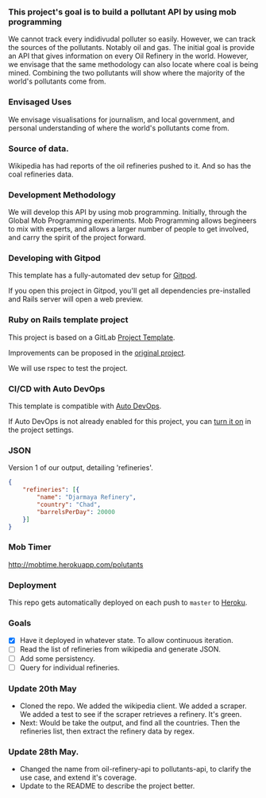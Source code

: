 ### This project's goal is to build a pollutant API by using mob programming

We cannot track every indidivudal polluter so easily. However, we can track the sources of the pollutants. Notably oil and gas. 
The initial goal is provide an API that gives information on every Oil Refinery in the world.
However, we envisage that the same methodology can also locate where coal is being mined.
Combining the two pollutants will show where the majority of the world's pollutants come from.

### Envisaged Uses

We envisage visualisations for journalism, and local government, and personal understanding of where the world's pollutants come from.

### Source of data.

Wikipedia has had reports of the oil refineries pushed to it. And so has the coal refineries data.

### Development Methodology

We will develop this API by using mob programming. Initially, through the Global Mob Programming experiments. 
Mob Programming allows begineers to mix with experts, and allows a larger number of people to get involved, and carry the spirit of the project forward.

### Developing with Gitpod

This template has a fully-automated dev setup for [Gitpod](https://docs.gitlab.com/ee/integration/gitpod.html).

If you open this project in Gitpod, you'll get all dependencies pre-installed and Rails server will open a web preview.

### Ruby on Rails template project

This project is based on a GitLab [Project Template](https://docs.gitlab.com/ee/gitlab-basics/create-project.html).

Improvements can be proposed in the [original project](https://gitlab.com/gitlab-org/project-templates/rails).

We will use rspec to test the project.

### CI/CD with Auto DevOps

This template is compatible with [Auto DevOps](https://docs.gitlab.com/ee/topics/autodevops/).

If Auto DevOps is not already enabled for this project, you can [turn it on](https://docs.gitlab.com/ee/topics/autodevops/#enabling-auto-devops) in the project settings.

### JSON

Version 1 of our output, detailing 'refineries'.

```JSON
{
    "refineries": [{
        "name": "Djarmaya Refinery",
        "country": "Chad",
        "barrelsPerDay": 20000
    }]
}
```

### Mob Timer

http://mobtime.herokuapp.com/polutants 

### Deployment

This repo gets automatically deployed on each push to `master` to [Heroku](https://refinery-api.herokuapp.com/).

### Goals

- [X] Have it deployed in whatever state. To allow continuous iteration.
- [ ] Read the list of refineries from wikipedia and generate JSON.
- [ ] Add some persistency.
- [ ] Query for individual refineries.

### Update 20th May
- Cloned the repo. We added the wikipedia client. We added a scraper. We added a test to see if the scraper retrieves a refinery. It's green.
- Next: Would be take the output, and find all the countries. Then the refineries list, then extract the refinery data by regex.

### Update 28th May. 
- Changed the name from oil-refinery-api to pollutants-api, to clarify the use case, and extend it's coverage.
- Update to the README to describe the project better. 
